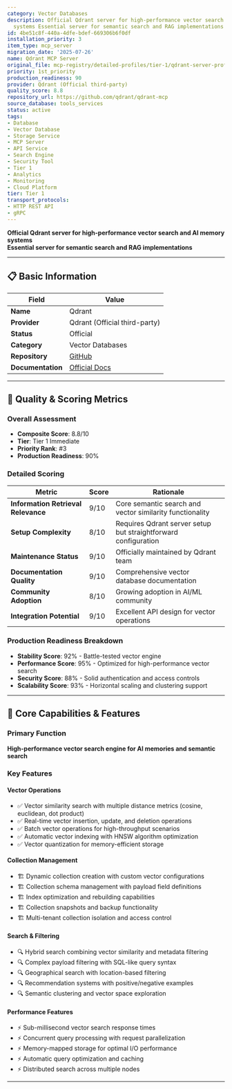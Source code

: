 ```yaml
---
category: Vector Databases
description: Official Qdrant server for high-performance vector search and AI memory
  systems Essential server for semantic search and RAG implementations
id: 4be51c8f-440a-4dfe-bdef-669306b6f0df
installation_priority: 3
item_type: mcp_server
migration_date: '2025-07-26'
name: Qdrant MCP Server
original_file: mcp-registry/detailed-profiles/tier-1/qdrant-server-profile.md
priority: 1st_priority
production_readiness: 90
provider: Qdrant (Official third-party)
quality_score: 8.8
repository_url: https://github.com/qdrant/qdrant-mcp
source_database: tools_services
status: active
tags:
- Database
- Vector Database
- Storage Service
- MCP Server
- API Service
- Search Engine
- Security Tool
- Tier 1
- Analytics
- Monitoring
- Cloud Platform
tier: Tier 1
transport_protocols:
- HTTP REST API
- gRPC
---
```


**Official Qdrant server for high-performance vector search and AI memory systems**  
**Essential server for semantic search and RAG implementations**

---

## 📋 Basic Information

| Field | Value |
|-------|-------|
| **Name** | Qdrant |
| **Provider** | Qdrant (Official third-party) |
| **Status** | Official |
| **Category** | Vector Databases |
| **Repository** | [GitHub](https://github.com/qdrant/qdrant-mcp) |
| **Documentation** | [Official Docs](https://qdrant.tech/documentation/) |

---

## 🎯 Quality & Scoring Metrics

### Overall Assessment
- **Composite Score**: 8.8/10
- **Tier**: Tier 1 Immediate
- **Priority Rank**: #3
- **Production Readiness**: 90%

### Detailed Scoring
| Metric | Score | Rationale |
|--------|-------|-----------|
| **Information Retrieval Relevance** | 9/10 | Core semantic search and vector similarity functionality |
| **Setup Complexity** | 8/10 | Requires Qdrant server setup but straightforward configuration |
| **Maintenance Status** | 9/10 | Officially maintained by Qdrant team |
| **Documentation Quality** | 9/10 | Comprehensive vector database documentation |
| **Community Adoption** | 8/10 | Growing adoption in AI/ML community |
| **Integration Potential** | 9/10 | Excellent API design for vector operations |

### Production Readiness Breakdown
- **Stability Score**: 92% - Battle-tested vector engine
- **Performance Score**: 95% - Optimized for high-performance vector search
- **Security Score**: 88% - Solid authentication and access controls
- **Scalability Score**: 93% - Horizontal scaling and clustering support

---

## 🚀 Core Capabilities & Features

### Primary Function
**High-performance vector search engine for AI memories and semantic search**

### Key Features

#### Vector Operations
- ✅ Vector similarity search with multiple distance metrics (cosine, euclidean, dot product)
- ✅ Real-time vector insertion, update, and deletion operations
- ✅ Batch vector operations for high-throughput scenarios
- ✅ Automatic vector indexing with HNSW algorithm optimization
- ✅ Vector quantization for memory-efficient storage

#### Collection Management
- 🏗️ Dynamic collection creation with custom vector configurations
- 🏗️ Collection schema management with payload field definitions
- 🏗️ Index optimization and rebuilding capabilities
- 🏗️ Collection snapshots and backup functionality
- 🏗️ Multi-tenant collection isolation and access control

#### Search & Filtering
- 🔍 Hybrid search combining vector similarity and metadata filtering
- 🔍 Complex payload filtering with SQL-like query syntax
- 🔍 Geographical search with location-based filtering
- 🔍 Recommendation systems with positive/negative examples
- 🔍 Semantic clustering and vector space exploration

#### Performance Features
- ⚡ Sub-millisecond vector search response times
- ⚡ Concurrent query processing with request parallelization
- ⚡ Memory-mapped storage for optimal I/O performance
- ⚡ Automatic query optimization and caching
- ⚡ Distributed search across multiple nodes

---